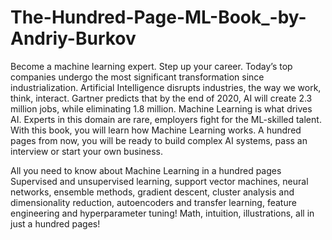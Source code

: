 # The-Hundred-Page-ML-Book_-by-Andriy-Burkov
Become a machine learning expert. Step up your career.
Today’s top companies undergo the most significant transformation since industrialization. Artificial Intelligence disrupts industries, the way we work, think, interact. Gartner predicts that by the end of 2020, AI will create 2.3 million jobs, while eliminating 1.8 million. Machine Learning is what drives AI. Experts in this domain are rare, employers fight for the ML-skilled talent. With this book, you will learn how Machine Learning works. A hundred pages from now, you will be ready to build complex AI systems, pass an interview or start your own business.

All you need to know about Machine Learning in a hundred pages
Supervised and unsupervised learning, support vector machines, neural networks, ensemble methods, gradient descent, cluster analysis and dimensionality reduction, autoencoders and transfer learning, feature engineering and hyperparameter tuning! Math, intuition, illustrations, all in just a hundred pages!
